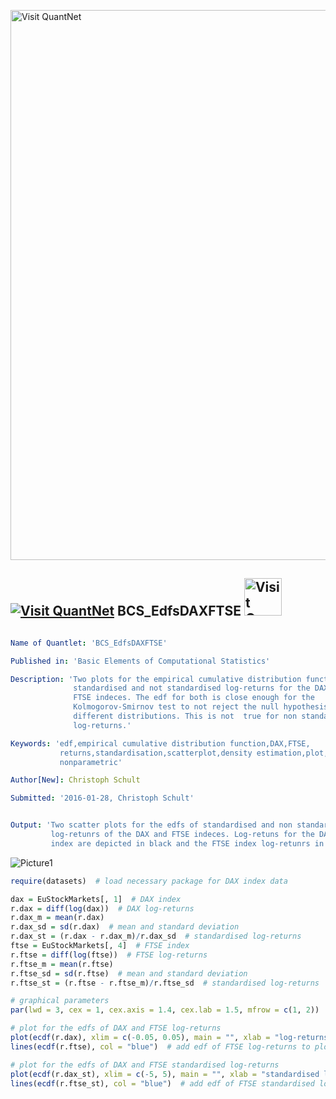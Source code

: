 
[<img src="https://github.com/QuantLet/Styleguide-and-FAQ/blob/master/pictures/banner.png" width="880" alt="Visit QuantNet">](http://quantlet.de/index.php?p=info)

## [<img src="https://github.com/QuantLet/Styleguide-and-Validation-procedure/blob/master/pictures/qloqo.png" alt="Visit QuantNet">](http://quantlet.de/) **BCS_EdfsDAXFTSE** [<img src="https://github.com/QuantLet/Styleguide-and-Validation-procedure/blob/master/pictures/QN2.png" width="60" alt="Visit QuantNet 2.0">](http://quantlet.de/d3/ia)

```yaml

Name of Quantlet: 'BCS_EdfsDAXFTSE'

Published in: 'Basic Elements of Computational Statistics'

Description: 'Two plots for the empirical cumulative distribution function
              standardised and not standardised log-returns for the DAX and
              FTSE indeces. The edf for both is close enough for the
              Kolmogorov-Smirnov test to not reject the null hypothesis of
              different distributions. This is not  true for non standardised
              log-returns.'

Keywords: 'edf,empirical cumulative distribution function,DAX,FTSE,
           returns,standardisation,scatterplot,density estimation,plot,
           nonparametric'

Author[New]: Christoph Schult

Submitted: '2016-01-28, Christoph Schult'


Output: 'Two scatter plots for the edfs of standardised and non standardised
         log-retunrs of the DAX and FTSE indeces. Log-retuns for the DAX
         index are depicted in black and the FTSE index log-retunrs in blue.'
```

![Picture1](BCS_EdfsDAXFTSE.png)


```r
require(datasets)  # load necessary package for DAX index data

dax = EuStockMarkets[, 1]  # DAX index
r.dax = diff(log(dax))  # DAX log-returns
r.dax_m = mean(r.dax)
r.dax_sd = sd(r.dax)  # mean and standard deviation
r.dax_st = (r.dax - r.dax_m)/r.dax_sd  # standardised log-returns
ftse = EuStockMarkets[, 4]  # FTSE index
r.ftse = diff(log(ftse))  # FTSE log-returns
r.ftse_m = mean(r.ftse)
r.ftse_sd = sd(r.ftse)  # mean and standard deviation
r.ftse_st = (r.ftse - r.ftse_m)/r.ftse_sd  # standardised log-returns

# graphical parameters
par(lwd = 3, cex = 1, cex.axis = 1.4, cex.lab = 1.5, mfrow = c(1, 2))

# plot for the edfs of DAX and FTSE log-returns
plot(ecdf(r.dax), xlim = c(-0.05, 0.05), main = "", xlab = "log-returns", ylab = "edf of log-returns")
lines(ecdf(r.ftse), col = "blue")  # add edf of FTSE log-returns to plot

# plot for the edfs of DAX and FTSE standardised log-returns
plot(ecdf(r.dax_st), xlim = c(-5, 5), main = "", xlab = "standardised log-returns", ylab = "edf of standardised log-returns")
lines(ecdf(r.ftse_st), col = "blue")  # add edf of FTSE standardised log-returns to plot
```
